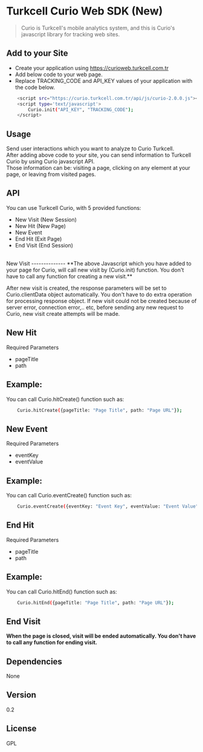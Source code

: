 Turkcell Curio Web SDK (New)
=========

> Curio is Turkcell's mobile analytics system, and this is Curio's javascript library for tracking web sites. 


Add to your Site
--------------
  - Create your application using https://curioweb.turkcell.com.tr  
  - Add below code to your web page. 
  - Replace TRACKING_CODE and API_KEY values of your application with the code below.

```sh
    <script src="https://curio.turkcell.com.tr/api/js/curio-2.0.0.js"></script>
    <script type='text/javascript'>
    	Curio.init("API_KEY", "TRACKING_CODE");
    </script>
```

Usage
--------------
Send user interactions which you want to analyze to Curio Turkcell. 
<br />
After adding above code to your site, you can send information to Turkcell Curio by using Curio javascript API. 
<br />
Those information can be: visiting a page, clicking on any element at your page, or leaving from visited pages.
<br />

API
--------------
You can use Turkcell Curio, with 5 provided functions: 
  - New Visit (New Session)
  - New Hit (New Page)
  - New Event 
  - End Hit (Exit Page)
  - End Visit (End Session)

<br />
New Visit
--------------
**The above Javascript which you have added to your page for Curio, will call new visit by (Curio.init) function. You don't have to call any function for creating a new visit.**

After new visit is created, the response parameters will be set to Curio.clientData object automatically. You don't have to do extra operation for processing response object. If new visit could not be created because of server error, connection error,.. etc, before sending any new request to Curio, new visit create attempts will be made. 

New Hit
--------------
Required Parameters
  - pageTitle
  - path

Example:
--------------
You can call Curio.hitCreate() function such as:

```sh
    Curio.hitCreate({pageTitle: "Page Title", path: "Page URL"});

```

New Event
--------------
Required Parameters
  - eventKey
  - eventValue

Example:
--------------
You can call Curio.eventCreate() function such as:

```sh
    Curio.eventCreate({eventKey: "Event Key", eventValue: "Event Value"});

```

End Hit
--------------
Required Parameters
  - pageTitle
  - path

Example:
--------------
You can call Curio.hitEnd() function such as: 

```sh
    Curio.hitEnd({pageTitle: "Page Title", path: "Page URL"});

```

End Visit
--------------
**When the page is closed, visit will be ended automatically. You don't have to call any function for ending visit.**

Dependencies
----
None

Version
----
0.2

License
----
GPL
